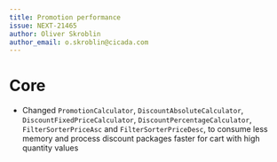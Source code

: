 ```yaml
---
title: Promotion performance
issue: NEXT-21465
author: Oliver Skroblin
author_email: o.skroblin@cicada.com
---
```


# Core
* Changed `PromotionCalculator`, `DiscountAbsoluteCalculator`, `DiscountFixedPriceCalculator`, `DiscountPercentageCalculator`, `FilterSorterPriceAsc` and `FilterSorterPriceDesc`, to consume less memory and process discount packages faster for cart with high quantity values
